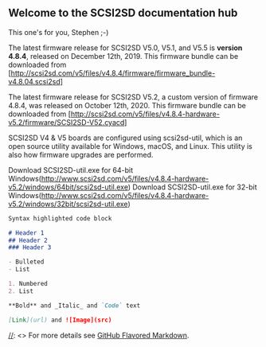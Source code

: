 ## Welcome to the SCSI2SD documentation hub

This one's for you, Stephen ;-)

The latest firmware release for SCSI2SD V5.0, V5.1, and V5.5 is **version 4.8.4**, released on December 12th, 2019. This firmware bundle can be downloaded from [http://scsi2sd.com/v5/files/v4.8.4/firmware/firmware_bundle-v4.8.04.scsi2sd]

The latest firmware release for SCSI2SD V5.2, a custom version of firmware 4.8.4, was released on October 12th, 2020. This firmware bundle can be downloaded from [http://scsi2sd.com/v5/files/v4.8.4-hardware-v5.2/firmware/SCSI2SD-V52.cyacd]

SCSI2SD V4 & V5 boards are configured using scsi2sd-util, which is an open source utility available for Windows, macOS, and Linux. This utility is also how firmware upgrades are performed. 

Download SCSI2SD-util.exe for 64-bit Windows(http://www.scsi2sd.com/v5/files/v4.8.4-hardware-v5.2/windows/64bit/scsi2sd-util.exe)
Download SCSI2SD-util.exe for 32-bit Windows(http://www.scsi2sd.com/v5/files/v4.8.4-hardware-v5.2/windows/32bit/scsi2sd-util.exe)


[//]: <>
```markdown
Syntax highlighted code block

# Header 1
## Header 2
### Header 3

- Bulleted
- List

1. Numbered
2. List

**Bold** and _Italic_ and `Code` text

[Link](url) and ![Image](src)
```

[//]: <> For more details see [GitHub Flavored Markdown](https://guides.github.com/features/mastering-markdown/).
